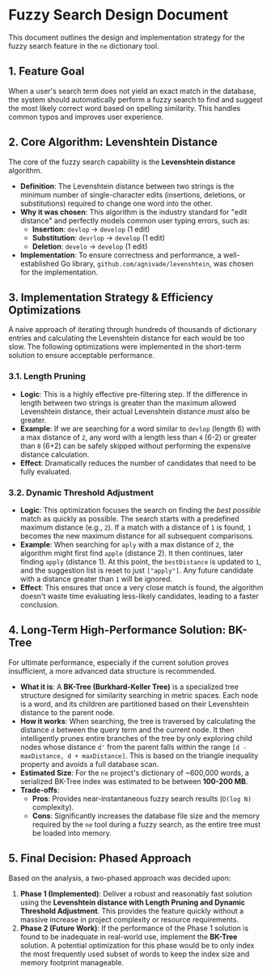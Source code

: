 # Fuzzy Search Design Document

This document outlines the design and implementation strategy for the fuzzy search feature in the `ne` dictionary tool.

## 1. Feature Goal

When a user's search term does not yield an exact match in the database, the system should automatically perform a fuzzy search to find and suggest the most likely correct word based on spelling similarity. This handles common typos and improves user experience.

## 2. Core Algorithm: Levenshtein Distance

The core of the fuzzy search capability is the **Levenshtein distance** algorithm.

-   **Definition**: The Levenshtein distance between two strings is the minimum number of single-character edits (insertions, deletions, or substitutions) required to change one word into the other.
-   **Why it was chosen**: This algorithm is the industry standard for "edit distance" and perfectly models common user typing errors, such as:
    -   **Insertion**: `devlop` → `develop` (1 edit)
    -   **Substitution**: `devrlop` → `develop` (1 edit)
    -   **Deletion**: `develo` → `develop` (1 edit)
-   **Implementation**: To ensure correctness and performance, a well-established Go library, `github.com/agnivade/levenshtein`, was chosen for the implementation.

## 3. Implementation Strategy & Efficiency Optimizations

A naive approach of iterating through hundreds of thousands of dictionary entries and calculating the Levenshtein distance for each would be too slow. The following optimizations were implemented in the short-term solution to ensure acceptable performance.

### 3.1. Length Pruning

-   **Logic**: This is a highly effective pre-filtering step. If the difference in length between two strings is greater than the maximum allowed Levenshtein distance, their actual Levenshtein distance *must* also be greater.
-   **Example**: If we are searching for a word similar to `devlop` (length 6) with a max distance of `2`, any word with a length less than `4` (6-2) or greater than `8` (6+2) can be safely skipped without performing the expensive distance calculation.
-   **Effect**: Dramatically reduces the number of candidates that need to be fully evaluated.

### 3.2. Dynamic Threshold Adjustment

-   **Logic**: This optimization focuses the search on finding the *best possible* match as quickly as possible. The search starts with a predefined maximum distance (e.g., `2`). If a match with a distance of `1` is found, `1` becomes the new maximum distance for all subsequent comparisons.
-   **Example**: When searching for `aply` with a max distance of `2`, the algorithm might first find `apple` (distance 2). It then continues, later finding `apply` (distance 1). At this point, the `bestDistance` is updated to `1`, and the suggestion list is reset to just `["apply"]`. Any future candidate with a distance greater than `1` will be ignored.
-   **Effect**: This ensures that once a very close match is found, the algorithm doesn't waste time evaluating less-likely candidates, leading to a faster conclusion.

## 4. Long-Term High-Performance Solution: BK-Tree

For ultimate performance, especially if the current solution proves insufficient, a more advanced data structure is recommended.

-   **What it is**: A **BK-Tree (Burkhard-Keller Tree)** is a specialized tree structure designed for similarity searching in metric spaces. Each node is a word, and its children are partitioned based on their Levenshtein distance to the parent node.
-   **How it works**: When searching, the tree is traversed by calculating the distance `d` between the query term and the current node. It then intelligently prunes entire branches of the tree by only exploring child nodes whose distance `d'` from the parent falls within the range `[d - maxDistance, d + maxDistance]`. This is based on the triangle inequality property and avoids a full database scan.
-   **Estimated Size**: For the `ne` project's dictionary of ~600,000 words, a serialized BK-Tree index was estimated to be between **100-200 MB**.
-   **Trade-offs**:
    -   **Pros**: Provides near-instantaneous fuzzy search results (`O(log N)` complexity).
    -   **Cons**: Significantly increases the database file size and the memory required by the `ne` tool during a fuzzy search, as the entire tree must be loaded into memory.

## 5. Final Decision: Phased Approach

Based on the analysis, a two-phased approach was decided upon:

1.  **Phase 1 (Implemented)**: Deliver a robust and reasonably fast solution using the **Levenshtein distance with Length Pruning and Dynamic Threshold Adjustment**. This provides the feature quickly without a massive increase in project complexity or resource requirements.
2.  **Phase 2 (Future Work)**: If the performance of the Phase 1 solution is found to be inadequate in real-world use, implement the **BK-Tree** solution. A potential optimization for this phase would be to only index the most frequently used subset of words to keep the index size and memory footprint manageable.
